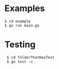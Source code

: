 # Examples

```
$ cd example
$ go run main.go
```

# Testing

```
 $ cd folderThatHasTest
 $ go test -v
```
